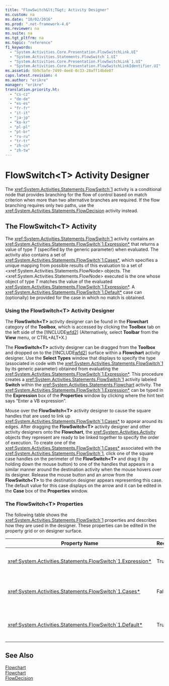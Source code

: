 ```yaml
---
title: "FlowSwitch&lt;T&gt; Activity Designer"
ms.custom: na
ms.date: "10/02/2016"
ms.prod: ".net-framework-4.6"
ms.reviewer: na
ms.suite: na
ms.tgt_pltfrm: na
ms.topic: "reference"
f1_keywords: 
  - "System.Activities.Core.Presentation.FlowSwitchLink.UI"
  - "System.Activities.Statements.FlowSwitch`1.UI"
  - "System.Activities.Core.Presentation.FlowSwitchLink`1.UI"
  - "System.Activities.Core.Presentation.FlowSwitchLinkIdentifier.UI"
ms.assetid: 5b9c5afe-7499-4ee8-8c33-28aff14bde07
caps.latest.revision: 4
ms.author: "erikre"
manager: "erikre"
translation.priority.ht: 
  - "cs-cz"
  - "de-de"
  - "es-es"
  - "fr-fr"
  - "it-it"
  - "ja-jp"
  - "ko-kr"
  - "pl-pl"
  - "pt-br"
  - "ru-ru"
  - "tr-tr"
  - "zh-cn"
  - "zh-tw"
---
```

# FlowSwitch&lt;T&gt; Activity Designer
The <xref:System.Activities.Statements.FlowSwitch`1> activity is a conditional node that provides branching for the flow of control based on match criterion when more than two alternative branches are required. If the flow branching requires only two paths, use the <xref:System.Activities.Statements.FlowDecision> activity instead.  
  
## The FlowSwitch<T\> Activity  
 The <xref:System.Activities.Statements.FlowSwitch`1> activity contains an <xref:System.Activities.Statements.FlowSwitch`1.Expression*> that returns a value of type *T* (specified by the generic parameter) when evaluated. The activity also contains a set of <xref:System.Activities.Statements.FlowSwitch`1.Cases*>, which specifies a unique mapping from possible results of this evaluation to a set of \<xref:System.Activities.Statements.FlowNode> objects. The \<xref:System.Activities.Statements.FlowNode> executed is the one whose object of type *T* matches the value of the evaluated <xref:System.Activities.Statements.FlowSwitch`1.Expression*>. A <xref:System.Activities.Statements.FlowSwitch`1.Default*> case can (optionally) be provided for the case in which no match is obtained.  
  
### Using the FlowSwitch\<T> Activity Designer  
 The **FlowSwitch\<T>** activity designer can be found in the **Flowchart** category of the **Toolbox**, which is accessed by clicking the **Toolbox** tab on the left side of the [!INCLUDE[wfd2](../workflowdesigner/includes/wfd2_md.md)] (Alternatively, select **Toolbar** from the **View** menu, or CTRL+ALT+X.)  
  
 The **FlowSwitch\<T>** activity designer can be dragged from the **Toolbox** and dropped on to the [!INCLUDE[wfd2](../workflowdesigner/includes/wfd2_md.md)] surface within a **Flowchart** activity designer. Use the **Select Types** window that displays to specify the type (associated in code with the <xref:System.Activities.Statements.FlowSwitch`1> by its generic parameter) obtained from evaluating the <xref:System.Activities.Statements.FlowSwitch`1.Expression*>. This procedure creates a <xref:System.Activities.Statements.FlowSwitch`1> activity labeled **Switch** within the <xref:System.Activities.Statements.Flowchart> activity. The <xref:System.Activities.Statements.FlowSwitch`1.Expression*> can be typed in the **Expression** box of the **Properties** window by clicking where the hint text says “Enter a VB expression”.  
  
 Mouse over the **FlowSwitch\<T>** activity designer to cause the square handles that are used to link up <xref:System.Activities.Statements.FlowSwitch`1.Cases*> to appear around its edges. After dragging the **FlowSwitch<T\>** activity designer and other activity designers onto the **Flowchart**, the <xref:System.Activities.Activity> objects they represent are ready to be linked together to specify the order of execution. To create one of the <xref:System.Activities.Statements.FlowSwitch`1.Cases*> associated with the <xref:System.Activities.Statements.FlowSwitch`1>, click one of the square case handles on the perimeter of the **FlowSwitch<T\>** and drag it (by holding down the mouse button) to one of the handles that appears in a similar manner around the destination activity when the mouse hovers over its designer. Release the mouse button and an arrow from the **FlowSwitch<T\>** to the destination designer appears representing this case. The default value for this case displays on the arrow and it can be edited in the **Case** box of the **Properties** window.  
  
### The FlowSwitch<T\> Properties  
 The following table shows the <xref:System.Activities.Statements.FlowSwitch`1> properties and describes how they are used in the designer. These properties can be edited in the property grid or on designer surface.  
  
|Property Name|Required|Usage|  
|-------------------|--------------|-----------|  
|<xref:System.Activities.Statements.FlowSwitch`1.Expression*>|True|Specifies the expression that is evaluated to determine which of the <xref:System.Activities.Statements.FlowSwitch`1.Cases*> to switch to in the path of execution.|  
|<xref:System.Activities.Statements.FlowSwitch`1.Cases*>|False|Specifies a unique mapping from possible results obtained from evaluating the <xref:System.Activities.Statements.FlowSwitch`1.Expression*> to a set of \<xref:System.Activities.Statements.FlowNode> objects.|  
|<xref:System.Activities.Statements.FlowSwitch`1.Default*>|True|Specifies the mapping when the evaluation of the <xref:System.Activities.Statements.FlowSwitch`1.Expression*> does not match one of the values contained in the \<xref:System.Activities.Statements.FlowSwitch`1.Cases*> object.|  
  
## See Also  
 [Flowchart](../workflowdesigner/flowchart-activity-designers.md)   
 [Flowchart](../workflowdesigner/flowchart-activity-designer.md)   
 [FlowDecision](../workflowdesigner/flowdecision-activity-designer.md)
